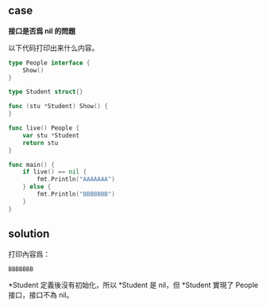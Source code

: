 ## case

**接口是否爲 nil 的問題**

以下代码打印出来什么内容。

```go
type People interface {
	Show()
}

type Student struct{}

func (stu *Student) Show() {
}

func live() People {
	var stu *Student
	return stu
}

func main() {
	if live() == nil {
		fmt.Println("AAAAAAA")
	} else {
		fmt.Println("BBBBBBB")
	}
}
```

## solution

打印內容爲：

```
BBBBBBB
```

*Student 定義後沒有初始化，所以 *Student 是 nil，但 *Student 實現了 People 接口，接口不為 nil。